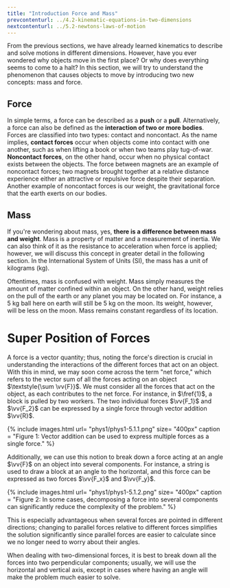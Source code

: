```yaml
---
title: "Introduction Force and Mass"
prevcontenturl: ../4.2-kinematic-equations-in-two-dimensions
nextcontenturl: ../5.2-newtons-laws-of-motion
---
```




From the previous sections, we have already learned kinematics to describe and solve motions in different dimensions. However, have you ever wondered why objects move in the first place? Or why does everything seems to come to a halt? 
In this section, we will try to understand the phenomenon that causes objects to move by introducing two new concepts: mass and force.


## Force
In simple terms, a force can be described as a **push** or a **pull**. Alternatively, a force can also be defined as the **interaction of two or more bodies**.
Forces are classified into two types: contact and noncontact. As the name implies, **contact forces** occur when objects come into contact with one another, such as when lifting a book or when two teams play tug-of-war. **Noncontact forces**, on the other hand, occur when no physical contact exists between the objects. The force between magnets are an example of noncontact forces; two magnets brought together at a relative distance experience either an attractive or repulsive force despite their separation. Another example of noncontact forces is our weight, the gravitational force that the earth exerts on our bodies.


## Mass
If you're wondering about mass, yes, **there is a difference between mass and weight**. Mass is a property of matter and a measurement of inertia. We can also think of it as the resistance to acceleration when force is applied; however, we will discuss this concept in greater detail in the following section. 
In the International System of Units (SI), the mass has a unit of kilograms (kg).


Oftentimes, mass is confused with weight. Mass simply measures the amount of matter confined within an object. On the other hand, weight relies on the pull of the earth or any planet you may be located on. For instance, a 5 kg ball here on earth will still be 5 kg on the moon. Its weight, however, will be less on the moon.  Mass remains constant regardless of its location.





# Super Position of Forces
A force is a vector quantity; thus, noting the force's direction is crucial in understanding the interactions of the different forces that act on an object. 
With this in mind, we may soon come across the term "net force," which refers to the vector sum of all the forces acting on an object $\textstyle{\sum \vv{F}}$. 
We must consider all the forces that act on the object, as each contributes to the net force. 
For instance, in $\fref{1}$, a block is pulled by two workers. The two individual forces $\vv{F_1}$ and $\vv{F_2}$ can be expressed by a single force through vector addition $\vv{R}$.

{% include images.html 
 url= "phys1/phys1-5.1.1.png" 
 size= "400px"
 caption = "Figure 1: Vector addition can be used to express multiple forces as a single force."
%}


Additionally, we can use this notion to break down a force acting at an angle $\vv{F}$ on an object into several components. For instance, a string is used to draw a block at an angle to the horizontal, and this force can be expressed as two forces $\vv{F_x}$ and $\vv{F_y}$.

{% include images.html 
    url= "phys1/phys1-5.1.2.png" 
    size= "400px"
    caption = "Figure 2: In some cases, decomposing a force into several components can significantly reduce the complexity of the problem."
%}

This is especially advantageous when several forces are pointed in different directions; changing to parallel forces relative to different forces simplifies the solution significantly since parallel forces are easier to calculate since we no longer need to worry about their angles.

When dealing with two-dimensional forces, it is best to break down all the forces into two perpendicular components; usually, we will use the horizontal and vertical axis, except in cases where having an angle will make the problem much easier to solve.
